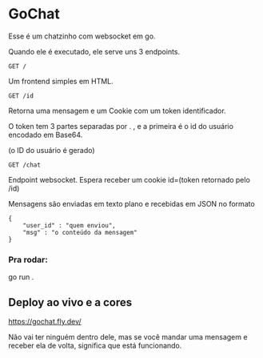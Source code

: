 # GoChat

Esse é um chatzinho com websocket em go.

Quando ele é executado, ele serve uns 3 endpoints.

```
GET /
```
Um frontend simples em HTML.


```
GET /id
```
Retorna uma mensagem e um Cookie com um token identificador.

O token tem 3 partes separadas por . , e a primeira é o id do usuário encodado em Base64.

(o ID do usuário é gerado)

```
GET /chat
```
Endpoint websocket. Espera receber um cookie id=(token retornado pelo /id)

Mensagens são enviadas em texto plano e recebidas em JSON no formato

```
{
    "user_id" : "quem enviou",
    "msg" : "o conteúdo da mensagem"
}
```

### Pra rodar:

go run .

## Deploy ao vivo e a cores

https://gochat.fly.dev/

Não vai ter ninguém dentro dele, mas se você mandar uma mensagem e receber ela de volta, significa que está funcionando.